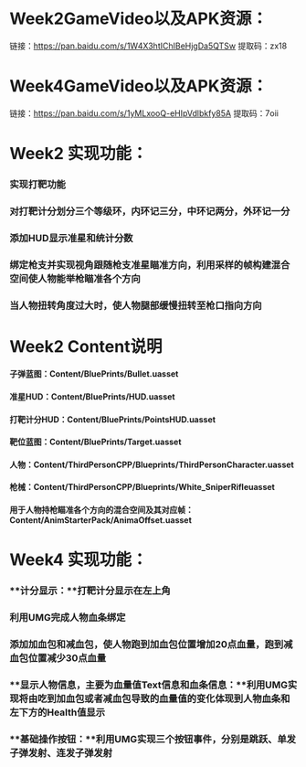 # Week2GameVideo以及APK资源：

链接：https://pan.baidu.com/s/1W4X3htIChIBeHjgDa5QTSw 
提取码：zx18 



# Week4GameVideo以及APK资源：

链接：https://pan.baidu.com/s/1yMLxooQ-eHIpVdlbkfy85A 
提取码：7oii 



# Week2 实现功能：

### 实现打靶功能

### 对打靶计分划分三个等级环，内环记三分，中环记两分，外环记一分

### 添加HUD显示准星和统计分数

### 绑定枪支并实现视角跟随枪支准星瞄准方向，利用采样的帧构建混合空间使人物能举枪瞄准各个方向

### 当人物扭转角度过大时，使人物腿部缓慢扭转至枪口指向方向



# Week2 Content说明

#### 子弹蓝图：Content/BluePrints/Bullet.uasset

#### 准星HUD：Content/BluePrints/HUD.uasset

#### 打靶计分HUD：Content/BluePrints/PointsHUD.uasset

#### 靶位蓝图：Content/BluePrints/Target.uasset

#### 人物：Content/ThirdPersonCPP/Blueprints/ThirdPersonCharacter.uasset

#### 枪械：Content/ThirdPersonCPP/Blueprints/White_SniperRifleuasset

#### 用于人物持枪瞄准各个方向的混合空间及其对应帧：Content/AnimStarterPack/AnimaOffset.uasset



# Week4 实现功能：

### **计分显示：**打靶计分显示在左上角

### 利用UMG完成人物血条绑定

### 添加加血包和减血包，使人物跑到加血包位置增加20点血量，跑到减血包位置减少30点血量

### **显示人物信息，主要为血量值Text信息和血条信息：**利用UMG实现将由吃到加血包或者减血包导致的血量值的变化体现到人物血条和左下方的Health值显示

### **基础操作按钮：**利用UMG实现三个按钮事件，分别是跳跃、单发子弹发射、连发子弹发射